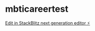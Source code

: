 # mbticareertest

[Edit in StackBlitz next generation editor ⚡️](https://stackblitz.com/~/github.com/ryoheiikeda/mbticareertest)
